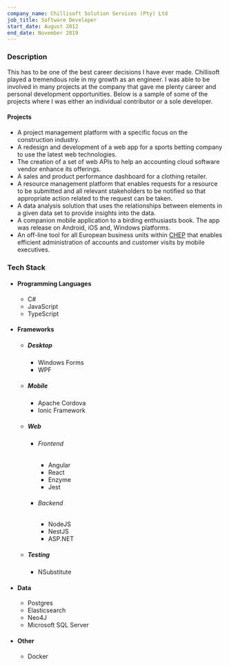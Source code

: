 ```yaml
---
company_name: Chillisoft Solution Services (Pty) Ltd
job_title: Software Developer
start_date: August 2012
end_date: November 2019
---
```


### Description

This has to be one of the best career decisions I have ever made. Chillisoft played a tremendous role in my growth as
an engineer. I was able to be involved in many projects at the company that gave me plenty career and personal 
development opportunities. Below is a sample of some of the projects where I was either an individual contributor 
or a sole developer.
#### Projects
- A project management platform with a specific focus on the construction industry.
- A redesign and development of a web app for a sports betting company to use the latest web technologies.
- The creation of a set of web APIs to help an accounting cloud software vendor enhance its offerings.
- A sales and product performance dashboard for a clothing retailer.
- A resource management platform that enables requests for a resource to be submitted and all relevant stakeholders to be notified so that appropriate action related to the request can be taken.
- A data analysis solution that uses the relationships between elements in a given data set to provide insights into the data.
- A companion mobile application to a birding enthusiasts book. The app was release on Android, iOS and, Windows platforms.
- An off-line tool for all European business units within [CHEP](www.chep.com) that enables efficient administration of accounts and customer visits by mobile executives.

### Tech Stack
- #### Programming Languages
  - C#
  - JavaScript
  - TypeScript
- #### Frameworks
  - ##### Desktop
    - Windows Forms
    - WPF
  - ##### Mobile
    - Apache Cordova
    - Ionic Framework
  - ##### Web
    - ###### Frontend
      - Angular
      - React
      - Enzyme
      - Jest
    - ###### Backend
      - NodeJS
      - NestJS
      - ASP.NET
  - ##### Testing
    - NSubstitute
- #### Data
  - Postgres
  - Elasticsearch
  - Neo4J
  - Microsoft SQL Server
- #### Other
  - Docker
